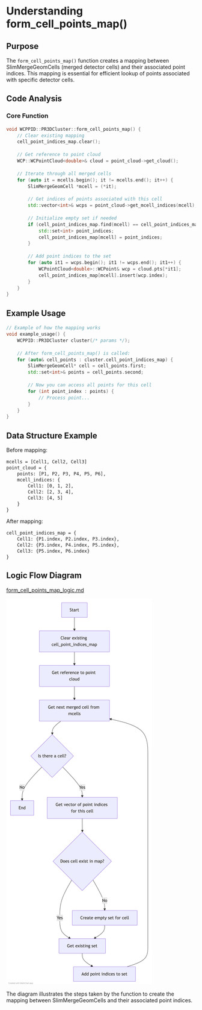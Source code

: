 # Understanding form_cell_points_map()

## Purpose
The `form_cell_points_map()` function creates a mapping between SlimMergeGeomCells (merged detector cells) and their associated point indices. This mapping is essential for efficient lookup of points associated with specific detector cells.

## Code Analysis

### Core Function
```cpp
void WCPPID::PR3DCluster::form_cell_points_map() {
    // Clear existing mapping
    cell_point_indices_map.clear();
    
    // Get reference to point cloud
    WCP::WCPointCloud<double>& cloud = point_cloud->get_cloud();
    
    // Iterate through all merged cells
    for (auto it = mcells.begin(); it != mcells.end(); it++) {
        SlimMergeGeomCell *mcell = (*it);
        
        // Get indices of points associated with this cell
        std::vector<int>& wcps = point_cloud->get_mcell_indices(mcell);
        
        // Initialize empty set if needed
        if (cell_point_indices_map.find(mcell) == cell_point_indices_map.end()) {
            std::set<int> point_indices;
            cell_point_indices_map[mcell] = point_indices;
        }
        
        // Add point indices to the set
        for (auto it1 = wcps.begin(); it1 != wcps.end(); it1++) {
            WCPointCloud<double>::WCPoint& wcp = cloud.pts[*it1];
            cell_point_indices_map[mcell].insert(wcp.index);
        }
    }
}
```

## Example Usage

```cpp
// Example of how the mapping works
void example_usage() {
    WCPPID::PR3DCluster cluster(/* params */);
    
    // After form_cell_points_map() is called:
    for (auto& cell_points : cluster.cell_point_indices_map) {
        SlimMergeGeomCell* cell = cell_points.first;
        std::set<int>& points = cell_points.second;
        
        // Now you can access all points for this cell
        for (int point_index : points) {
            // Process point...
        }
    }
}
```

## Data Structure Example

Before mapping:
```
mcells = [Cell1, Cell2, Cell3]
point_cloud = {
    points: [P1, P2, P3, P4, P5, P6],
    mcell_indices: {
        Cell1: [0, 1, 2],
        Cell2: [2, 3, 4],
        Cell3: [4, 5]
    }
}
```

After mapping:
```
cell_point_indices_map = {
    Cell1: {P1.index, P2.index, P3.index},
    Cell2: {P3.index, P4.index, P5.index},
    Cell3: {P5.index, P6.index}
}
```

## Logic Flow Diagram

[form_cell_points_map_logic.md](form_cell_points_map_logic.md)

![form_cell_points_map_logic](form_cell_points_map_logic.png)

The diagram illustrates the steps taken by the function to create the mapping between SlimMergeGeomCells and their associated point indices.